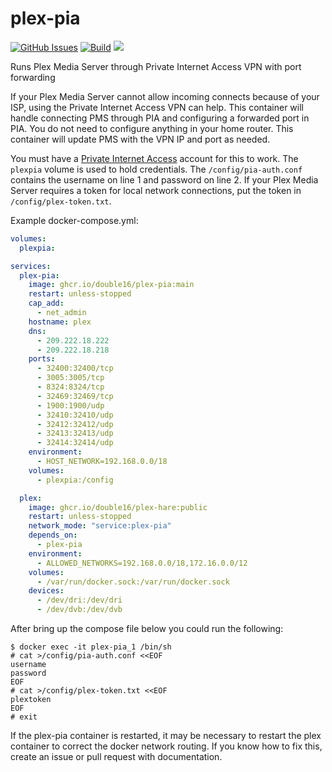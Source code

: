 # plex-pia
[![GitHub Issues](https://img.shields.io/github/issues-raw/double16/plex-pia.svg)](https://github.com/double16/plex-pia/issues)
[![Build](https://github.com/double16/plex-pia/workflows/Build/badge.svg)](https://github.com/double16/plex-pia/actions?query=workflow%3ABuild)
[![](https://img.shields.io/badge/Donate-Buy%20me%20a%20coffee-orange.svg)](https://www.buymeacoffee.com/patDj)

Runs Plex Media Server through Private Internet Access VPN with port forwarding

If your Plex Media Server cannot allow incoming connects because of your ISP, using the Private Internet Access VPN
can help. This container will handle connecting PMS through PIA and configuring a forwarded port in PIA. You do not
need to configure anything in your home router. This container will update PMS with the VPN IP and port as needed.

You must have a [Private Internet Access](https://privateinternetaccess.com) account for this to work. The `plexpia`
volume is used to hold credentials. The `/config/pia-auth.conf` contains the username on line 1 and password on line 2.
If your Plex Media Server requires a token for local network connections, put the token in `/config/plex-token.txt`.

Example docker-compose.yml:

```yaml
volumes:
  plexpia:

services:
  plex-pia:
    image: ghcr.io/double16/plex-pia:main
    restart: unless-stopped
    cap_add:
      - net_admin
    hostname: plex
    dns:
      - 209.222.18.222
      - 209.222.18.218
    ports:
      - 32400:32400/tcp
      - 3005:3005/tcp
      - 8324:8324/tcp
      - 32469:32469/tcp
      - 1900:1900/udp
      - 32410:32410/udp
      - 32412:32412/udp
      - 32413:32413/udp
      - 32414:32414/udp
    environment:
      - HOST_NETWORK=192.168.0.0/18
    volumes:
      - plexpia:/config

  plex:
    image: ghcr.io/double16/plex-hare:public
    restart: unless-stopped
    network_mode: "service:plex-pia"
    depends_on:
      - plex-pia
    environment:
      - ALLOWED_NETWORKS=192.168.0.0/18,172.16.0.0/12
    volumes:
      - /var/run/docker.sock:/var/run/docker.sock
    devices:
      - /dev/dri:/dev/dri
      - /dev/dvb:/dev/dvb
```

After bring up the compose file below you could run the following:

```shell
$ docker exec -it plex-pia_1 /bin/sh
# cat >/config/pia-auth.conf <<EOF
username
password
EOF
# cat >/config/plex-token.txt <<EOF
plextoken
EOF
# exit
```

If the plex-pia container is restarted, it may be necessary to restart the plex container to correct the docker
network routing. If you know how to fix this, create an issue or pull request with documentation.

